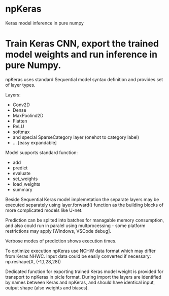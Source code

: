 # npKeras
Keras model inference in pure numpy

# Train Keras CNN, export the trained model weights and run inference in pure Numpy.

npKeras uses standard Sequential model syntax definition and provides set of layer types.

Layers:
* Conv2D
* Dense
* MaxPoolind2D
* Flatten
* ReLU
* softmax
* and special SparseCategory layer (onehot to category label)
* ... [easy expandable] 

Model supports standard function:
* add 
* predict
* evaluate
* set_weights
* load_weights
* summary

Beside Sequential Keras model implemetation the separate layers may be executed separately using layer.forward() function as the building blocks of more complicated models like U-net.

Prediction can be splited into batches for managable memory consumption, and also could run in paralel using multprocessing - some platform restrictions may apply [Windows, VSCode debug].

Verbose modes of prediction shows execution times.

To optimize execution npKeras use NCHW data format which may differ from Keras NHWC. 
Input data could be easily converted if necessary:  np.reshape(X, (-1,1,28,28))

Dedicated function for exporting trained Keras model weight is provided for transport to npKeras in picle format. During import the layers are identified by names between Keras and npKeras, and should have identical input, output shape (also weights and biases).